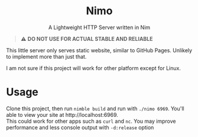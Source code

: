 <h1 align="center">Nimo</h1>

<p align="center">A Lightweight HTTP Server written in Nim<p>

> :warning: **DO NOT USE FOR ACTUAL STABLE AND RELIABLE**

This little server only serves static website, similar to GitHub Pages. Unlikely to implement more than just that.

I am not sure if this project will work for other platform except for Linux.

# Usage
Clone this project, then run `nimble build` and run with `./nimo 6969`. You'll able to view your site at http://localhost:6969.<br>This could work for other apps such as `curl` and `nc`. You may improve performance and less console output with `-d:release` option
